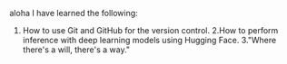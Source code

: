 aloha
I have learned the following:
1. How to use Git and GitHub for the version control.
2.How to perform inference with deep learning models using Hugging Face.
3."Where there's a will, there's a way."